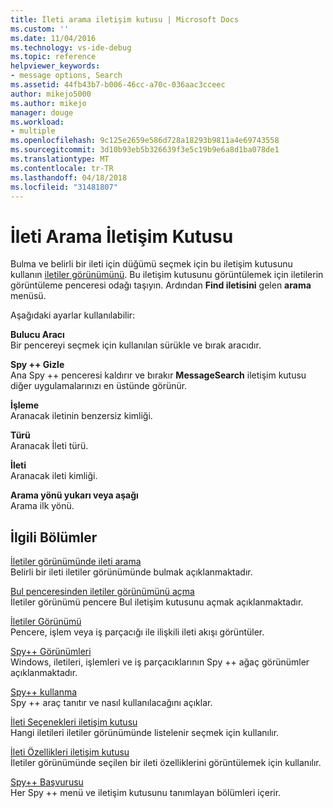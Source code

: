 ```yaml
---
title: İleti arama iletişim kutusu | Microsoft Docs
ms.custom: ''
ms.date: 11/04/2016
ms.technology: vs-ide-debug
ms.topic: reference
helpviewer_keywords:
- message options, Search
ms.assetid: 44fb43b7-b006-46cc-a70c-036aac3cceec
author: mikejo5000
ms.author: mikejo
manager: douge
ms.workload:
- multiple
ms.openlocfilehash: 9c125e2659e586d728a18293b9811a4e69743558
ms.sourcegitcommit: 3d10b93eb5b326639f3e5c19b9e6a8d1ba078de1
ms.translationtype: MT
ms.contentlocale: tr-TR
ms.lasthandoff: 04/18/2018
ms.locfileid: "31481807"
---
```

# <a name="message-search-dialog-box"></a>İleti Arama İletişim Kutusu
Bulma ve belirli bir ileti için düğümü seçmek için bu iletişim kutusunu kullanın [iletiler görünümünü](../debugger/messages-view.md). Bu iletişim kutusunu görüntülemek için iletilerin görüntüleme penceresi odağı taşıyın. Ardından **Find iletisini** gelen **arama** menüsü.  
  
 Aşağıdaki ayarlar kullanılabilir:  
  
 **Bulucu Aracı**  
 Bir pencereyi seçmek için kullanılan sürükle ve bırak aracıdır.  
  
 **Spy ++ Gizle**  
 Ana Spy ++ penceresi kaldırır ve bırakır **MessageSearch** iletişim kutusu diğer uygulamalarınızı en üstünde görünür.  
  
 **İşleme**  
 Aranacak iletinin benzersiz kimliği.  
  
 **Türü**  
 Aranacak İleti türü.  
  
 **İleti**  
 Aranacak ileti kimliği.  
  
 **Arama yönü yukarı veya aşağı**  
 Arama ilk yönü.  
  
## <a name="related-sections"></a>İlgili Bölümler  
 [İletiler görünümünde ileti arama](../debugger/how-to-search-for-a-message-in-messages-view.md)  
 Belirli bir ileti iletiler görünümünde bulmak açıklanmaktadır.  
  
 [Bul penceresinden iletiler görünümünü açma](../debugger/how-to-open-messages-view-from-find-window.md)  
 İletiler görünümü pencere Bul iletişim kutusunu açmak açıklanmaktadır.  
  
 [İletiler Görünümü](../debugger/messages-view.md)  
 Pencere, işlem veya iş parçacığı ile ilişkili ileti akışı görüntüler.  
  
 [Spy++ Görünümleri](../debugger/spy-increment-views.md)  
 Windows, iletileri, işlemleri ve iş parçacıklarının Spy ++ ağaç görünümler açıklanmaktadır.  
  
 [Spy++ kullanma](../debugger/using-spy-increment.md)  
 Spy ++ araç tanıtır ve nasıl kullanılacağını açıklar.  
  
 [İleti Seçenekleri iletişim kutusu](../debugger/message-options-dialog-box.md)  
 Hangi iletileri iletiler görünümünde listelenir seçmek için kullanılır.  
  
 [İleti Özellikleri iletişim kutusu](../debugger/message-properties-dialog-box.md)  
 İletiler görünümünde seçilen bir ileti özelliklerini görüntülemek için kullanılır.  
  
 [Spy++ Başvurusu](../debugger/spy-increment-reference.md)  
 Her Spy ++ menü ve iletişim kutusunu tanımlayan bölümleri içerir.